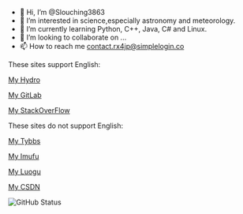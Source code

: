 - 👋 Hi, I’m @Slouching3863
- 👀 I’m interested in science,especially astronomy and meteorology.
- 🌱 I’m currently learning Python, C++, Java, C# and Linux.
- 💞️ I’m looking to collaborate on ...
- 📫 How to reach me contact.rx4jp@simplelogin.co

These sites support English:

[My Hydro](https://hydro.ac/user/8021)

[My GitLab](https://gitlab.com/Accustom9023)

[My StackOverFlow](https://stackoverflow.com/users/17522238/enigmatic1185)

These sites do not support English:

[My Tybbs](https://www.tybbs.org.cn/?109888)

[My Imufu](https://bbs.imufu.cn/?350418)

[My Luogu](https://www.luogu.com.cn/user/727453)

[My CSDN](https://blog.csdn.net/weixin_50038684)

![GitHub Status](https://github-readme-stats.vercel.app/api?show_icons=true&username=Undivided2331&theme=dark)

<!---
WowZachWang/WowZachWang is a ✨ special ✨ repository because its `README.md` (this file) appears on your GitHub profile.
You can click the Preview link to take a look at your changes.
--->

